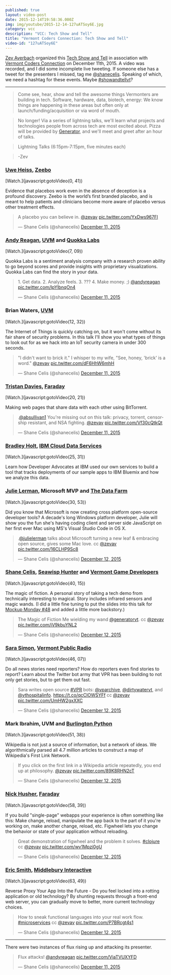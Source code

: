 ```yaml
---
published: true
layout: video-post
date: 2015-12-14T19:58:36.000Z
img: img/youtube/2015-12-14-127uATSoy6E.jpg
category: vcc
description: "VCC: Tech Show and Tell"
title: "Vermont Coders Connection: Tech Show and Tell"
video-id: "127uATSoy6E"
---
```

<script src="//platform.twitter.com/widgets.js" charset="utf-8"></script>
<script type="text/javascript">
// Let's reset the location, otherwise the anchor tags won't work.
      // if there's an #anchor-link in the href
      // and the page hasn't been scrolled.

      var initialPosition = document.documentElement.scrollTop || document.body.scrollTop;
      setTimeout(function() {
      if (window.location.href.indexOf("#") != -1
      && initialPosition == (document.documentElement.scrollTop || document.body.scrollTop)) {
        console.log("yep");
        //window.location.href = window.location.href;
        } else {
        console.log("nope");
        }
        }, 1000);

twttr.events.bind('loaded',
function(event) {
  console.log("created " + event.widgets.length + " widget");
  if (window.location.href.indexOf("#") != -1) {
    window.location.href = window.location.href;
  }
})
</script>

[Zev Averbach](https://twitter.com/zevav) organized this [Tech Show and Tell](http://www.meetup.com/VTCode/events/227164072/) in association with [Vermont Coders Connection](http://www.meetup.com/VTCode/) on December 11th, 2015.  A video was recorded, and I did some incomplete live tweeting.  If someone else has a tweet for the presenters I missed, tag me [@shanecelis](http://twitter.com/shanecelis).  Speaking of which, we need a hashtag for these events. Maybe [#showandtellvt](https://twitter.com/search?q=%23showandtellvt&src=typd)?

* * *

> Come see, hear, show and tell the awesome things Vermonters are building in tech. Software, hardware, data, biotech, energy: We know things are happening in these areas but often only at launch/funding/acquisition or via word of mouth.

> No longer! Via a series of lightning talks, we'll learn what projects and technologies people from across tech are most excited about. Pizza will be provided by [Generator](https://generatorvt.com), and we'll meet and greet after an hour of talks.

> Lightning Talks (6:15pm-7:15pm, five minutes each)

> -Zev

<a name="uweheiss"></a>
### [Uwe Heiss](https://twitter.com/uweheiss), [Zeebo](http://zeeboeffect.com)

[Watch.](javascript:gotoVideo(0, 41))

Evidence that placebos work even in the absence of deception is a profound discovery.  Zeebo is the world’s first branded placebo, and is meant to help patients and clinicians become more aware of placebo versus other treatment effects.

<blockquote class="twitter-tweet tw-align-center" lang="en"><p lang="en" dir="ltr">A placebo you can believe in. <a href="https://twitter.com/zevav">@zevav</a> <a href="https://t.co/YxDws967Fl">pic.twitter.com/YxDws967Fl</a></p>&mdash; Shane Celis (@shanecelis) <a href="https://twitter.com/shanecelis/status/675455655692656641">December 11, 2015</a></blockquote>

<a name="andyreagan"></a>
### [Andy Reagan](https://twitter.com/andyreagan), [UVM](http://www.uvm.edu/~cmplxsys/) and [Quokka Labs](http://quokkalabs.io)

[Watch.](javascript:gotoVideo(7, 09))

Quokka Labs is a sentiment analysis company with a research proven ability to go beyond scores and provide insights with proprietary visualizations. Quokka Labs can find the story in your data.

<blockquote class="twitter-tweet tw-align-center" lang="en"><p lang="en" dir="ltr">1. Get data.&#10;2. Analyze feels.&#10;3. ???&#10;4. Make money. ;) <a href="https://twitter.com/andyreagan">@andyreagan</a> <a href="https://t.co/IpYlbnqOn4">pic.twitter.com/IpYlbnqOn4</a></p>&mdash; Shane Celis (@shanecelis) <a href="https://twitter.com/shanecelis/status/675457439001616385">December 11, 2015</a></blockquote>

<a name="brianwaters"></a>
### Brian Waters, [UVM](http://www.uvm.edu/~cems/cs/)

[Watch.](javascript:gotoVideo(12, 32))

The Internet of Things is quickly catching on, but it won't come without its fair share of security problems. In this talk I'll show you what types of things to look out for as we hack into an IoT security camera in under 300 seconds.

<blockquote class="twitter-tweet tw-align-center" lang="en"><p lang="en" dir="ltr">&quot;I didn&#39;t want to brick it.&quot;&#10;&#10;I whisper to my wife, &quot;See, honey, &#39;brick&#39; is a word.&quot; <a href="https://twitter.com/zevav">@zevav</a> <a href="https://t.co/dF6HhW6mhH">pic.twitter.com/dF6HhW6mhH</a></p>&mdash; Shane Celis (@shanecelis) <a href="https://twitter.com/shanecelis/status/675458529877204992">December 11, 2015</a></blockquote>

<a name="tristandavies"></a>
### [Tristan Davies](https://twitter.com/devtristan), [Faraday](http://www.faraday.io)

[Watch.](javascript:gotoVideo(20, 21))

Making web pages that share data with each other using BitTorrent.

<blockquote class="twitter-tweet tw-align-center" lang="en"><p lang="en" dir="ltr">.<a href="https://twitter.com/absullivan1">@absullivan1</a> You&#39;re missing out on this talk: privacy, torrent, censorship resistant, and NSA fighting. <a href="https://twitter.com/zevav">@zevav</a> <a href="https://t.co/Vf30cQtkQt">pic.twitter.com/Vf30cQtkQt</a></p>&mdash; Shane Celis (@shanecelis) <a href="https://twitter.com/shanecelis/status/675460517931126784">December 11, 2015</a></blockquote>

<a name="bradleyholt"></a>
### [Bradley Holt](https://twitter.com/bradleyholt), [IBM Cloud Data Services](https://developer.ibm.com/clouddataservices/)

[Watch.](javascript:gotoVideo(25, 31))

Learn how Developer Advocates at IBM used our own services to build a tool that tracks deployments of our sample apps to IBM Bluemix and how we analyze this data.

<a name="julielerman"></a>
### [Julie Lerman](https://twitter.com/julielerman), Microsoft MVP and [The Data Farm](http://thedatafarm.com)

[Watch.](javascript:gotoVideo(30, 53))

Did you know that Microsoft is now creating cross platform open-source developer tools? A decade's long Windows platform developer, Julie will show you the fun she's having coding client and server side JavaScript on her first ever Mac using MS's Visual Studio Code in OS X.

<blockquote class="twitter-tweet tw-align-center" lang="en"><p lang="en" dir="ltr">.<a href="https://twitter.com/julielerman">@julielerman</a> talks about Microsoft turning a new leaf &amp; embracing open source, gives some Mac love. cc <a href="https://twitter.com/zevav">@zevav</a> <a href="https://t.co/16CLHP9Sc8">pic.twitter.com/16CLHP9Sc8</a></p>&mdash; Shane Celis (@shanecelis) <a href="https://twitter.com/shanecelis/status/675517201714176000">December 12, 2015</a></blockquote>

<a name="shanecelis"></a>
### [Shane Celis](https://twitter.com/shanecelis), [Seawisp Hunter](https://seawisphunter.com) and [Vermont Game Developers](http://vtgamedev.com)

[Watch.](javascript:gotoVideo(40, 15))

The magic of fiction.  A personal story of taking a tech demo from technically interesting to magical. Story includes infrared sensors and magic wands.  (I did a little fine tuning to put the slides into this talk for [Mockup Monday #48](/mockup%20monday/2015/12/14/mockup-monday-48-the-magic-of-fiction/) and added a little more backstory.)

<blockquote class="twitter-tweet tw-align-center" lang="en"><p lang="en" dir="ltr">The Magic of Fiction&#10;&#10;Me wielding my wand <a href="https://twitter.com/generatorvt">@generatorvt</a>. cc <a href="https://twitter.com/zevav">@zevav</a> <a href="https://t.co/iV9kbuYNL2">pic.twitter.com/iV9kbuYNL2</a></p>&mdash; Shane Celis (@shanecelis) <a href="https://twitter.com/shanecelis/status/675467095900086272">December 12, 2015</a></blockquote>

<a name="sarasimon"></a>
### [Sara Simon](https://twitter.com/sarambsimon), [Vermont Public Radio](http://vpr.net)

[Watch.](javascript:gotoVideo(46, 07))

Do all news stories need reporters? How do reporters even find stories to report? Learn about the Twitter bot army that VPR has been building to not only get stories, but to get them out fast.

<blockquote class="twitter-tweet tw-align-center" lang="en"><p lang="en" dir="ltr">Sara writes open source <a href="https://twitter.com/hashtag/VPR?src=hash">#VPR</a> bots: <a href="https://twitter.com/vparchive">@vparchive</a>, <a href="https://twitter.com/dirtywatervt">@dirtywatervt</a>, and <a href="https://twitter.com/vthospitalinfo">@vthospitalinfo</a>. <a href="https://t.co/qcClOWSYFf">https://t.co/qcClOWSYFf</a> cc <a href="https://twitter.com/zevav">@zevav</a> <a href="https://t.co/UmHW2gxXXC">pic.twitter.com/UmHW2gxXXC</a></p>&mdash; Shane Celis (@shanecelis) <a href="https://twitter.com/shanecelis/status/675512075175768064">December 12, 2015</a></blockquote>

<a name="markibrahim"></a>
### Mark Ibrahim, UVM and [Burlington Python](http://www.meetup.com/btvpython/)

[Watch.](javascript:gotoVideo(51, 38))

Wikipedia is not just a source of information, but a network of ideas. We algorithmically parsed all 4.7 million articles to construct a map of Wikipedia's First Link Network.

<blockquote class="twitter-tweet tw-align-center" lang="en"><p lang="en" dir="ltr">If you click on the first link in a Wikipedia article repeatedly, you end up at philosophy. <a href="https://twitter.com/zevav">@zevav</a> <a href="https://t.co/89K8RHN2cT">pic.twitter.com/89K8RHN2cT</a></p>&mdash; Shane Celis (@shanecelis) <a href="https://twitter.com/shanecelis/status/675469010914406400">December 12, 2015</a></blockquote>

<a name="nickhusher"></a>
### [Nick Husher](https://twitter.com/teslanick), [Faraday](http://www.faraday.io)

[Watch.](javascript:gotoVideo(58, 39))

If you build "single-page" webapps your experience is often something like this: Make change, reload, manipulate the app back to the part of it you're working on, make another change, reload, etc. Figwheel lets you change the behavior or state of your application without reloading.

<blockquote class="twitter-tweet tw-align-center" lang="en"><p lang="en" dir="ltr">Great demonstration of figwheel and the problem it solves. <a href="https://twitter.com/hashtag/clojure?src=hash">#clojure</a> cc <a href="https://twitter.com/zevav">@zevav</a> <a href="https://t.co/wv1Mpzi0gU">pic.twitter.com/wv1Mpzi0gU</a></p>&mdash; Shane Celis (@shanecelis) <a href="https://twitter.com/shanecelis/status/675470974679150592">December 12, 2015</a></blockquote>

<a name="ericsmith"></a>
### [Eric Smith](https://twitter.com/eric_s_smith), [Middlebury Interactive](https://www.middleburyinteractive.com)

[Watch.](javascript:gotoVideo(63, 49))

Reverse Proxy Your App Into the Future - Do you feel locked into a rotting application or old technology? By shunting requests through a front-end web server, you can gradually move to better, more current technology choices.

<blockquote class="twitter-tweet tw-align-center" lang="en"><p lang="en" dir="ltr">How to sneak functional languages into your real work flow. <a href="https://twitter.com/hashtag/microservices?src=hash">#microservices</a> cc <a href="https://twitter.com/zevav">@zevav</a> <a href="https://t.co/P7BRcgt4s1">pic.twitter.com/P7BRcgt4s1</a></p>&mdash; Shane Celis (@shanecelis) <a href="https://twitter.com/shanecelis/status/675472520062070784">December 12, 2015</a></blockquote>

* * *

There were two instances of flux rising up and attacking its presenter.

<blockquote class="twitter-tweet tw-align-center" lang="en"><p lang="en" dir="ltr">Flux attacks! <a href="https://twitter.com/andyreagan">@andyreagan</a> <a href="https://t.co/ViaTVUXYFD">pic.twitter.com/ViaTVUXYFD</a></p>&mdash; Shane Celis (@shanecelis) <a href="https://twitter.com/shanecelis/status/675455543398572033">December 11, 2015</a></blockquote>
